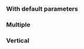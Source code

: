 ### With default parameters
<!-- example(button-toggle-overview) -->

### Multiple
<!-- example(button-toggle-multiple-overview) -->

### Vertical
<!-- example(button-toggle-vertical-overview) -->
